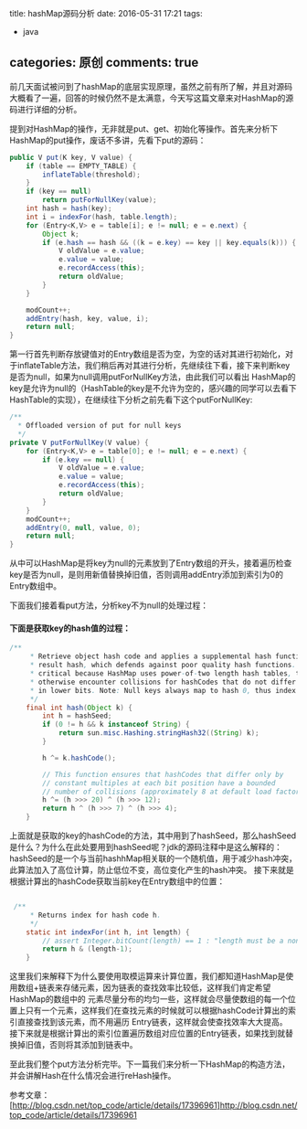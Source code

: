 title: hashMap源码分析
date: 2016-05-31 17:21
tags:
- java

categories: 原创
comments: true
-----
前几天面试被问到了hashMap的底层实现原理，虽然之前有所了解，并且对源码大概看了一遍，回答的时候仍然不是太满意，今天写这篇文章来对HashMap的源码进行详细的分析。
<!--more-->
提到对HashMap的操作，无非就是put、get、初始化等操作。首先来分析下HashMap的put操作，废话不多讲，先看下put的源码：

```java
public V put(K key, V value) {
    if (table == EMPTY_TABLE) {
        inflateTable(threshold);
    }
    if (key == null)
        return putForNullKey(value);
    int hash = hash(key);
    int i = indexFor(hash, table.length);
    for (Entry<K,V> e = table[i]; e != null; e = e.next) {
        Object k;
        if (e.hash == hash && ((k = e.key) == key || key.equals(k))) {
            V oldValue = e.value;
            e.value = value;
            e.recordAccess(this);
            return oldValue;
        }
    }

    modCount++;
    addEntry(hash, key, value, i);
    return null;
}
```

第一行首先判断存放键值对的Entry数组是否为空，为空的话对其进行初始化，对于inflateTable方法，我们稍后再对其进行分析，先继续往下看，接下来判断key是否为null，如果为null调用putForNullKey方法，由此我们可以看出
HashMap的key是允许为null的（HashTable的key是不允许为空的，感兴趣的同学可以去看下HashTable的实现），在继续往下分析之前先看下这个putForNullKey:

```java
/**
  * Offloaded version of put for null keys
  */
private V putForNullKey(V value) {
    for (Entry<K,V> e = table[0]; e != null; e = e.next) {
        if (e.key == null) {
            V oldValue = e.value;
            e.value = value;
            e.recordAccess(this);
            return oldValue;
        }
    }
    modCount++;
    addEntry(0, null, value, 0);
    return null;
}

```

从中可以HashMap是将key为null的元素放到了Entry数组的开头，接着遍历检查key是否为null，是则用新值替换掉旧值，否则调用addEntry添加到索引为0的Entry数组中。

下面我们接着看put方法，分析key不为null的处理过程：
#### 下面是获取key的hash值的过程：
```java
/**
     * Retrieve object hash code and applies a supplemental hash function to the
     * result hash, which defends against poor quality hash functions.  This is
     * critical because HashMap uses power-of-two length hash tables, that
     * otherwise encounter collisions for hashCodes that do not differ
     * in lower bits. Note: Null keys always map to hash 0, thus index 0.
     */
    final int hash(Object k) {
        int h = hashSeed;
        if (0 != h && k instanceof String) {
            return sun.misc.Hashing.stringHash32((String) k);
        }

        h ^= k.hashCode();

        // This function ensures that hashCodes that differ only by
        // constant multiples at each bit position have a bounded
        // number of collisions (approximately 8 at default load factor).
        h ^= (h >>> 20) ^ (h >>> 12);
        return h ^ (h >>> 7) ^ (h >>> 4);
    }
``` 
上面就是获取的key的hashCode的方法，其中用到了hashSeed，那么hashSeed是什么？为什么在此处要用到hashSeed呢？jdk的源码注释中是这么解释的：
hashSeed的是一个与当前hashhMap相关联的一个随机值，用于减少hash冲突，此算法加入了高位计算，防止低位不变，高位变化产生的hash冲突。
接下来就是根据计算出的hashCode获取当前key在Entry数组中的位置：
```java

 /**
     * Returns index for hash code h.
     */
    static int indexFor(int h, int length) {
        // assert Integer.bitCount(length) == 1 : "length must be a non-zero power of 2";
        return h & (length-1);
    }

```
这里我们来解释下为什么要使用取模运算来计算位置，我们都知道HashMap是使用数组+链表来存储元素，因为链表的查找效率比较低，这样我们肯定希望HashMap的数组中的
元素尽量分布的均匀一些，这样就会尽量使数组的每一个位置上只有一个元素，这样我们在查找元素的时候就可以根据hashCode计算出的索引直接查找到该元素，而不用遍历
Entry链表，这样就会使查找效率大大提高。
接下来就是根据计算出的索引位置遍历数组对应位置的Entry链表，如果找到就替换掉旧值，否则将其添加到链表中。

至此我们整个put方法分析完毕。下一篇我们来分析一下HashMap的构造方法，并会讲解Hash在什么情况会进行reHash操作。

参考文章：[http://blog.csdn.net/top_code/article/details/17396961]http://blog.csdn.net/top_code/article/details/17396961




   
